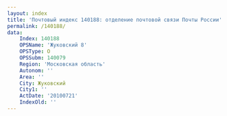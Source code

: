 ```yaml
---
layout: index
title: 'Почтовый индекс 140188: отделение почтовой связи Почты России'
permalink: /140188/
data:
    Index: 140188
    OPSName: 'Жуковский 8'
    OPSType: О
    OPSSubm: 140079
    Region: 'Московская область'
    Autonom: ''
    Area: ''
    City: Жуковский
    City1: ''
    ActDate: '20100721'
    IndexOld: ''
---
```

